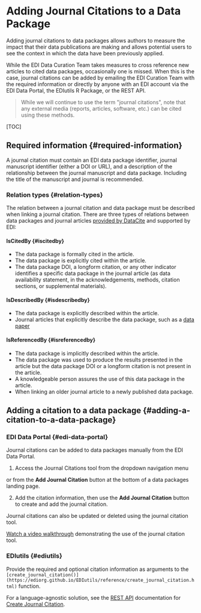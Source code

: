 # Adding Journal Citations to a Data Package

Adding journal citations to data packages allows authors to measure the impact that their data publications are making and allows potential users to see the context in which the data have been previously applied.

While the EDI Data Curation Team takes measures to cross reference new articles to cited data packages, occasionally one is missed. When this is the case, journal citations can be added by emailing the EDI Curation Team with the required information or directly by anyone with an EDI account via the EDI Data Portal, the EDIutils R Package, or the REST API.

>While we will continue to use the term "journal citations", note that any external media (reports, articles, software, etc.) can be cited using these methods.


[TOC]



## Required information {#required-information}

A journal citation must contain an EDI data package identifier, journal manuscript identifier (either a DOI or URL), and a description of the relationship between the journal manuscript and data package. Including the title of the manuscript and journal is recommended.


### Relation types {#relation-types}

The relation between a journal citation and data package must be described when linking a journal citation. There are three types of relations between data packages and journal articles [provided by DataCite](https://support.datacite.org/docs/relationtype_for_citation) and supported by EDI:


#### IsCitedBy {#iscitedby}



* The data package is formally cited in the article.
* The data package is explicitly cited within the article. 
* The data package DOI, a longform citation, or any other indicator identifies a specific data package in the journal article (as data availability statement, in the acknowledgements, methods, citation sections, or supplemental materials).


#### IsDescribedBy {#isdescribedby}



* The data package is explicitly described within the article.
* Journal articles that explicitly describe the data package, such as a [data paper](https://esajournals.onlinelibrary.wiley.com/hub/journal/19399170/resources/data_paper_inst_ecy)


#### IsReferencedBy {#isreferencedby}



* The data package is implicitly described within the article.
* The data package was used to produce the results presented in the article but the data package DOI or a longform citation is not present in the article.
* A knowledgeable person assures the use of this data package in the article. 
* When linking an older journal article to a newly published data package.


## Adding a citation to a data package {#adding-a-citation-to-a-data-package}


### EDI Data Portal {#edi-data-portal}

Journal citations can be added to data packages manually from the EDI Data Portal. 



1. Access the Journal Citations tool from the dropdown navigation menu 

 

or from the **Add Journal Citation** button at the bottom of a data packages landing page. 





2. Add the citation information, then use the **Add Journal Citation** button to create and add the journal citation.



 Journal citations can also be updated or deleted using the journal citation tool. 

[Watch a video walkthrough](https://www.youtube.com/watch?v=XyyrH4EzTNc&t=291s) demonstrating the use of the journal citation tool.


### EDIutils {#ediutils}

Provide the required and optional citation information as arguments to the `[create_journal_citation()](https://ediorg.github.io/EDIutils/reference/create_journal_citation.html)` function.

For a language-agnostic solution, see the [REST API](https://pastaplus-core.readthedocs.io/en/latest/doc_tree/about.html) documentation for [Create Journal Citation](https://pastaplus-core.readthedocs.io/en/latest/doc_tree/pasta_api/data_package_manager_api.html#create-journal-citation).
